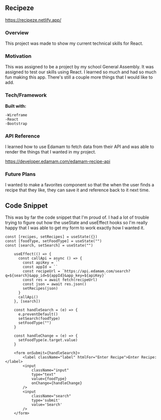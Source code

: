 ## Recipeze

https://recipeze.netlify.app/

### Overview

This project was made to show my current technical skills for React.

### Motivation

This was assigned to be a project by my school General Assembly. It was assigned to test our skills using React. I learned so much and had so much fun making this app. There's still a couple more things that I would like to add.

### Tech/Framework

**Built with:**

    -Wireframe
    -React
    -Bootstrap

### API Reference

I learned how to use Edamam to fetch data from their API and was able to render the things that I wanted in my project.

https://developer.edamam.com/edamam-recipe-api

### Future Plans

I wanted to make a favorites component so that the when the user finds a recipe that they like, they can save it and reference back to it next time.

## Code Snippet

This was by far the code snippet that I'm proud of. I had a lot of trouble trying to figure out how the useState and useEffect hooks so I'm really happy that I was able to get my form to work exactly how I wanted it.

```
const [recipes, setRecipes] = useState({})
const [foodType, setFoodType] = useState("")
const [search, setSearch] = useState("")
  
    useEffect(() => {
      const callApi = async () => {
        const apiKey = ``
        const appId = `` 
        const recipeUrl = `https://api.edamam.com/search?q=${search}&app_id=${appId}&app_key=${apiKey}`
        const res = await fetch(recipeUrl)
        const json = await res.json()
        setRecipes(json)
      }
      callApi()
    }, [search])
  
    const handleSearch = (e) => {
      e.preventDefault()
      setSearch(foodType)
      setFoodType("")
    }
  
    const handleChange = (e) => {
      setFoodType(e.target.value)
    }

    <form onSubmit={handleSearch}>
        <label className="label" htmlFor="Enter Recipe">Enter Recipe:</label>
        <input
            className="input"
            type="text"
            value={foodType}
            onChange={handleChange} 
        />
        <input
            className="search"
            type='submit'
            value='Search' 
        />
    </form>
```
